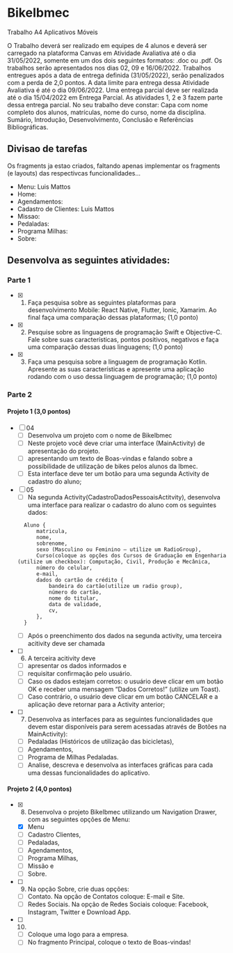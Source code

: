 # BikeIbmec
Trabalho A4 Aplicativos Móveis

O Trabalho deverá ser realizado em equipes de 4 alunos e deverá ser carregado na plataforma Canvas em Atividade Avaliativa até o dia 31/05/2022, somente em um dos dois seguintes formatos: .doc ou .pdf. Os trabalhos serão apresentados nos dias 02, 09 e 16/06/2022.
Trabalhos entregues após a data de entrega definida (31/05/2022), serão penalizados com a perda de 2,0 pontos. A data limite para entrega dessa Atividade Avaliativa é até o dia 09/06/2022.
Uma entrega parcial deve ser realizada até o dia 15/04/2022 em Entrega Parcial. As atividades 1, 2 e 3 fazem parte dessa entrega parcial.
No seu trabalho deve constar: Capa com nome completo dos alunos, matrículas, nome do curso, nome da disciplina. Sumário, Introdução, Desenvolvimento, Conclusão e Referências Bibliográficas.

## Divisao de tarefas

Os fragments ja estao criados, faltando apenas implementar os fragments (e layouts) das respectivcas funcionalidades...

- Menu: Luis Mattos
- Home: 
- Agendamentos: 
- Cadastro de Clientes: Luis Mattos
- Missao: 
- Pedaladas: 
- Programa Milhas: 
- Sobre: 

## Desenvolva as seguintes atividades:

### Parte 1

- [x] 01. Faça pesquisa sobre as seguintes plataformas para desenvolvimento Mobile: React Native, Flutter, Ionic, Xamarim. Ao final faça uma comparação dessas plataformas; (1,0 ponto)
- [x] 02. Pesquise sobre as linguagens de programação Swift e Objective-C. Fale sobre suas características, pontos positivos, negativos e faça uma comparação dessas duas linguagens; (1,0 ponto)
- [x] 03. Faça uma pesquisa sobre a linguagem de programação Kotlin. Apresente as suas características e apresente uma aplicação rodando com o uso dessa linguagem de programação; (1,0 ponto)

### Parte 2

#### Projeto 1 (3,0 pontos)

- [ ] 04
  - [ ] Desenvolva um projeto com o nome de BikeIbmec
  - [ ] Neste projeto você deve criar uma interface (MainActivity) de apresentação do projeto.
  - [ ] apresentando um texto de Boas-vindas e falando sobre a possibilidade de utilização de bikes pelos alunos da Ibmec.
  - [ ] Esta interface deve ter um botão para uma segunda Activity de cadastro do aluno;
- [ ] 05
  - [ ] Na segunda Activity(CadastroDadosPessoaisActitvity), desenvolva uma interface para realizar o cadastro do aluno com os seguintes dados:
  ```
    Aluno {
        matricula,
        nome,
        sobrenome,
        sexo (Masculino ou Feminino – utilize um RadioGroup),
        Curso(coloque as opções dos Cursos de Graduação em Engenharia (utilize um checkbox): Computação, Civil, Produção e Mecânica,
        número do celular,
        e-mail,
        dados do cartão de crédito {
            bandeira do cartão(utilize um radio group),
            número do cartão,
            nome do titular,
            data de validade,
            cv,
        },
    }
  ```
  - [ ] Após o preenchimento dos dados na segunda activity, uma terceira acitivity deve ser chamada
- [ ] 06. A terceira acitivity deve
  - [ ] apresentar os dados informados e
  - [ ] requisitar confirmação pelo usuário.
  - [ ] Caso os dados estejam corretos: o usuário deve clicar em um botão OK e receber uma mensagem “Dados Corretos!” (utilize um Toast).
  - [ ] Caso contrário, o usuário deve clicar em um botão CANCELAR e a aplicação deve retornar para a Activity anterior;
- [ ] 07. Desenvolva as interfaces para as seguintes funcionalidades que devem estar disponíveis para serem acessadas através de Botões na MainActivity):
  - [ ] Pedaladas (Históricos de utilização das bicicletas),
  - [ ] Agendamentos,
  - [ ] Programa de Milhas Pedaladas.
  - [ ] Analise, descreva e desenvolva as interfaces gráficas para cada uma dessas funcionalidades do aplicativo.

#### Projeto 2 (4,0 pontos)

- [x] 08. Desenvolva o projeto BikeIbmec utilizando um Navigation Drawer, com as seguintes opções de Menu:
  - [x] Menu 
  - [ ] Cadastro Clientes,
  - [ ] Pedaladas,
  - [ ] Agendamentos,
  - [ ] Programa Milhas,
  - [ ] Missão e
  - [ ] Sobre.
- [ ] 09. Na opção Sobre, crie duas opções:
  - [ ] Contato. Na opção de Contatos coloque: E-mail e Site.
  - [ ] Redes Sociais. Na opção de Redes Sociais coloque: Facebook, Instagram, Twitter e Download App.
- [ ] 10.
  - [ ] Coloque uma logo para a empresa.
  - [ ] No fragmento Principal, coloque o texto de Boas-vindas!

